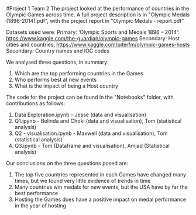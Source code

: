 #Project 1 Team 2
The project looked at the performance of countries in the Olympic Games across time. A full project description is in "Olympic Medals (1896-2014).pdf", with the project report in "Olympic Medals - report.pdf"

Datasets used were: Primary: ‘Olympic Sports and Medals 1896 – 2014’: https://www.kaggle.com/the-guardian/olympic-games
Secondary: Host cities and countries, https://www.kaggle.com/piterfm/olympic-games-hosts
Secondary: Country names and IOC codes

We analysed three questions, in summary:

1. Which are the top performing countries in the Games
2. Who performs best at new events
3. What is the impact of being a Host country

The code for the project can be found in the "Notebooks" folder, with contributions as follows:

1. Data Exploration.ipynb - Jesse (data and visualisation)
2. Q1.ipynb - Belinda and Choki (data and visualisation), Tom (statistical analysis)
3. Q2 - visualisation.ipynb - Maxwell (data and visualisation), Tom (statistical analysis)
4. Q3.ipynb - Tom (Dataframe and visualisation), Amjad (Statistical analysis)

Our conclusions on the three questions posed are:

1. The top five countries represented in each Games have changed many times, but we found very little evidence of trends in time
2. Many countries win medals for new events, but the USA have by far the best performance
3. Hosting the Games does have a positive impact on medal performance in the year of hosting
